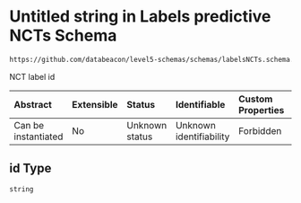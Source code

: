 # Untitled string in Labels predictive NCTs Schema

```txt
https://github.com/databeacon/level5-schemas/schemas/labelsNCTs.schema.json#/properties/id
```

NCT label id

| Abstract            | Extensible | Status         | Identifiable            | Custom Properties | Additional Properties | Access Restrictions | Defined In                                                                          |
| :------------------ | :--------- | :------------- | :---------------------- | :---------------- | :-------------------- | :------------------ | :---------------------------------------------------------------------------------- |
| Can be instantiated | No         | Unknown status | Unknown identifiability | Forbidden         | Allowed               | none                | [labelsNCTs.schema.json\*](../../out/labelsNCTs.schema.json "open original schema") |

## id Type

`string`
